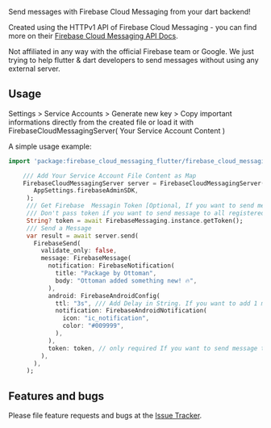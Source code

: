 Send messages with Firebase Cloud Messaging from your dart backend!

Created using the HTTPv1 API of Firebase Cloud Messaging - you can find more on their [Firebase Cloud Messaging API Docs](https://firebase.google.com/docs/reference/fcm/rest/v1/projects.messages).

Not affiliated in any way with the official Firebase team or Google. We just trying to help flutter & dart developers to send messages without using any external server.

## Usage

Settings > Service Accounts > Generate new key > Copy important informations directly from the created file or load it with FirebaseCloudMessagingServer( Your Service Account Content )

A simple usage example:

```dart
import 'package:firebase_cloud_messaging_flutter/firebase_cloud_messaging_flutter.dart';

    /// Add Your Service Account File Content as Map
    FirebaseCloudMessagingServer server = FirebaseCloudMessagingServer(
       AppSettings.firebaseAdminSDK,
     );
     /// Get Firebase  Messagin Token [Optional, If you want to send message to specific user]
     /// Don't pass token if you want to send message to all registered users
     String? token = await FirebaseMessaging.instance.getToken();
     /// Send a Message 
     var result = await server.send(
       FirebaseSend(
         validate_only: false,
         message: FirebaseMessage(
           notification: FirebaseNotification(
             title: "Package by Ottoman",
             body: "Ottoman added something new! 🔥",
           ),
           android: FirebaseAndroidConfig(
             ttl: "3s", /// Add Delay in String. If you want to add 1 minute delat then add it like "60s"
             notification: FirebaseAndroidNotification(
               icon: "ic_notification",
               color: "#009999",
             ),
           ),
           token: token, // only required If you want to send message to specific user.
         ),
       ),
     );
```

## Features and bugs

Please file feature requests and bugs at the [Issue Tracker](https://github.com/OttomanDeveloper/firebase_cloud_messaging_flutter/issues).